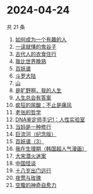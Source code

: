 # 2024-04-24

共 21 条

<!-- BEGIN WEREAD -->
<!-- 最后更新时间 2024-04-24 03:01:02 +0800 -->
1. [如何成为一个有趣的人](https://weread.qq.com/web/bookDetail/d9f327b05ddc12d9f708421)
1. [一读就懂的鬼谷子](https://weread.qq.com/web/bookDetail/22c32540813ab8bf2g012457)
1. [古代人的衣食住行](https://weread.qq.com/web/bookDetail/6ba32080813ab8b82g014a38)
1. [我比世界晚熟](https://weread.qq.com/web/bookDetail/cd6323b0813ab8bfeg019ebe)
1. [百妖谱](https://weread.qq.com/web/bookDetail/0803206071e91694080b9d4)
1. [斗罗大陆](https://weread.qq.com/web/bookDetail/3f832f105724353f8a62cda)
1. [山](https://weread.qq.com/web/bookDetail/ac132cd071a2727bac1b359)
1. [是旷野啊，我的人生](https://weread.qq.com/web/bookDetail/7f532ef0813ab8bb3g011cc5)
1. [人生总会有答案](https://weread.qq.com/web/bookDetail/e1c32810813ab89bcg0125fc)
1. [疯狂的尿酸：不止是痛风](https://weread.qq.com/web/bookDetail/33332fb0813ab864fg0184fc)
1. [老张的哲学](https://weread.qq.com/web/bookDetail/c8032250727ab1b0c80934c)
1. [DNA鉴定师手记1：人性实验室](https://weread.qq.com/web/bookDetail/4a6329a0813ab8bd3g0142b8)
1. [当妈是一种修行](https://weread.qq.com/web/bookDetail/4c732900813ab8bc5g016a80)
1. [巨流河（纪念版）](https://weread.qq.com/web/bookDetail/ba332610813ab8bc9g0147d4)
1. [百妖谱（3）](https://weread.qq.com/web/bookDetail/5fc32b407259846e5fc6da9)
1. [我在生理期（韩国超人气漫画）](https://weread.qq.com/web/bookDetail/a6732370813ab8bb3g012206)
1. [大宋潜火迷案](https://weread.qq.com/web/bookDetail/b7f32560813ab8b31g013dd1)
1. [中国怪谈](https://weread.qq.com/web/bookDetail/8c132e40813ab89c4g011749)
1. [十八岁出门远行](https://weread.qq.com/web/bookDetail/23b32ed0813ab8976g017476)
1. [夜莺与玫瑰](https://weread.qq.com/web/bookDetail/41932a8071c3a930419f195)
1. [空腹的神奇自愈力](https://weread.qq.com/web/bookDetail/38232ef0813ab8bd6g016b5b)
<!-- END WEREAD -->